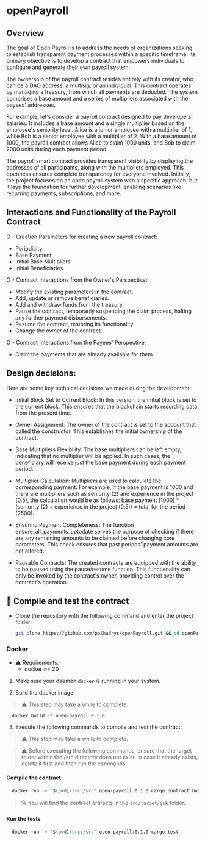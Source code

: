 # openPayroll

## Overview

The goal of Open Payroll is to address the needs of organizations seeking to establish transparent payment processes within a specific timeframe. Its primary objective is to develop a contract that empowers individuals to configure and generate their own payroll system.

The ownership of the payroll contract resides entirely with its creator, who can be a DAO address, a multisig, or an individual. This contract operates by managing a treasury, from which all payments are deducted. The system comprises a base amount and a series of multipliers associated with the payees' addresses.

For example, let's consider a payroll contract designed to pay developers' salaries. It includes a base amount and a single multiplier based on the employee's seniority level. Alice is a junior employee with a multiplier of 1, while Bob is a senior employee with a multiplier of 2. With a base amount of 1000, the payroll contract allows Alice to claim 1000 units, and Bob to claim 2000 units during each payment period.

The payroll smart contract provides transparent visibility by displaying the addresses of all participants, along with the multipliers employed. This openness ensures complete transparency for everyone involved. Initially, the project focuses on an open payroll system with a specific approach, but it lays the foundation for further development, enabling scenarios like recurring payments, subscriptions, and more.

## Interactions and Functionality of the Payroll Contract

O - Creation Parameters for creating a new payroll contract:

- Periodicity
- Base Payment
- Initial Base Multipliers
- Initial Beneficiaries

O - Contract Interactions from the Owner's Perspective:

- Modify the existing parameters in the contract.
- Add, update or remove beneficiaries.
- Add and withdraw funds from the treasury.
- Pause the contract, temporarily suspending the claim process,  halting any further payment disbursements.
- Resume the contract, restoring its functionality.
- Change the owner of the contract.

O - Contract Interactions from the Payees' Perspective:

- Claim the payments that are already available for them.

## Design decisions:

Here are some key technical decisions we made during the development:

- Initial Block Set to Current Block: In this version, the initial block is set to the current block. This ensures that the blockchain starts recording data from the present time.

- Owner Assignment: The owner of the contract is set to the account that called the constructor. This establishes the initial ownership of the contract.

- Base Multipliers Flexibility: The base multipliers can be left empty, indicating that no multiplier will be applied. In such cases, the beneficiary will receive just the base payment during each payment period.

- Multiplier Calculation: Multipliers are used to calculate the corresponding payment. For example, if the base payment is 1000 and there are multipliers such as seniority (2) and experience in the project (0.5), the calculation would be as follows: base payment (1000) * (seniority (2) + experience in the project (0.5)) = total for the period (2500).

- Ensuring Payment Completeness: The function ensure_all_payments_uptodate serves the purpose of checking if there are any remaining amounts to be claimed before changing core parameters. This check ensures that past periods' payment amounts are not altered.

- Pausable Contracts: The created contracts are equipped with the ability to be paused using the pause/resume function. This functionality can only be invoked by the contract's owner, providing control over the contract's operation.


## 🚀 Compile and test the contract

- Clone the repository with the following command and enter the project folder:

    ```bash
    git clone https://github.com/polkadrys/openPayroll.git && cd openPayroll
    ```

### Docker

- ⚠️ Requirements:
  - docker >= 20

1. Make sure your daemon `docker` is running in your system.

2. Build the docker image:
> ⚠️ This step may take a while to complete.

  ```bash
    docker build -t open-payroll:0.1.0 .
  ```

3. Execute the following commands to compile and test the contract:
> ⚠️ This step may take a while to complete.

> ⚠️ Before executing the following commands, ensure that the target folder within the /src directory does not exist. In case it already exists, delete it first and then run the commands.

  #### Compile the contract

  ```bash
    docker run -v "$(pwd)/src:/src" open-payroll:0.1.0 cargo contract build --release
  ```
    
  > 🔍 You will find the contract artifacts in the `src/target/ink` folder. 

  #### Run the tests
 
  ```bash
    docker run -v "$(pwd)/src:/src" open-payroll:0.1.0 cargo test
  ```